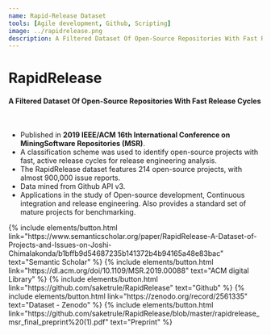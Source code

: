 ```yaml
---
name: Rapid-Release Dataset
tools: [Agile development, Github, Scripting]
image: ../rapidrelease.png  
description: A Filtered Dataset Of Open-Source Repositories With Fast Release Cycles
---
```


# RapidRelease
#### A Filtered Dataset Of Open-Source Repositories With Fast Release Cycles
<br>

+ Published in  **2019 IEEE/ACM 16th International Conference on MiningSoftware Repositories (MSR)**.
+ A classification scheme was used to identify open-source projects with fast, active release cycles for release engineering analysis.
+ The RapidRelease dataset features 214 open-source projects, with almost 900,000 issue reports.
+ Data mined from Github API v3.
+ Applications in the study of Open-source development, Continuous integration and release engineering. Also provides a standard set of mature projects for benchmarking.

<p class="text-center">
{% include elements/button.html link="https://www.semanticscholar.org/paper/RapidRelease-A-Dataset-of-Projects-and-Issues-on-Joshi-Chimalakonda/b1bffb9d54687235b141372b4b94165a48e83bac" text="Semantic Scholar" %}
{% include elements/button.html link="https://dl.acm.org/doi/10.1109/MSR.2019.00088" text="ACM digital Library" %}
{% include elements/button.html link="https://github.com/saketrule/RapidRelease" text="Github" %}
{% include elements/button.html link="https://zenodo.org/record/2561335" text="Dataset - Zenodo" %}
{% include elements/button.html link="https://github.com/saketrule/RapidRelease/blob/master/rapidrelease_msr_final_preprint%20(1).pdf" text="Preprint" %}
</p>





